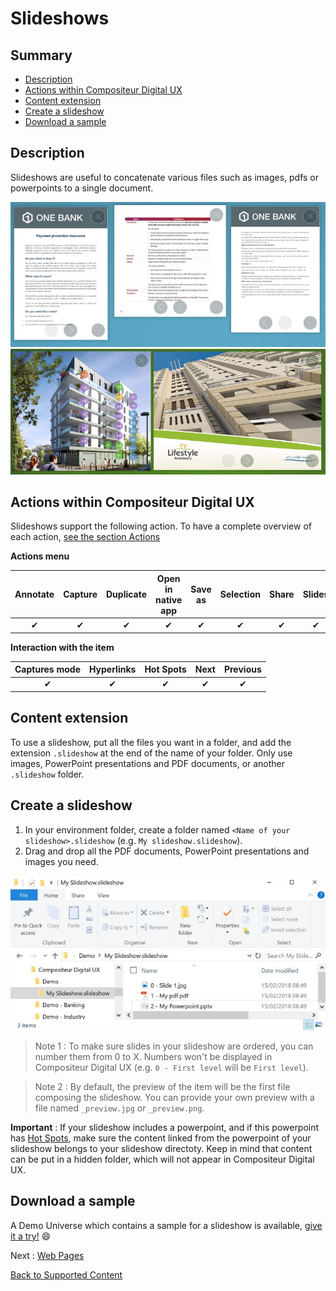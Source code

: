 # Slideshows

## Summary
* [Description](#description)
* [Actions within Compositeur Digital UX](#actions-within-compositeur-digital-ux)
* [Content extension](#content-extension)
* [Create a slideshow](#create-a-slideshow)
* [Download a sample](#download-a-sample)

## Description

Slideshows are useful to concatenate various files such as images, pdfs or powerpoints to a single document.

![Slideshows](../../img/content_pdf.JPG) ![Slideshows](../../img/content_powerpoint.JPG)

## Actions within Compositeur Digital UX

Slideshows support the following action. To have a complete overview of each action, [see the section Actions](actions.md)

**Actions menu**

| Annotate | Capture  | Duplicate | Open in native app | Save as  | Selection | Share    | Slides   |
|:--------:|:--------:|:---------:|:------------------:|:--------:|:---------:|:--------:|:--------:|
| &#x2714; | &#x2714; | &#x2714;  | &#x2714;           | &#x2714; | &#x2714;  | &#x2714; | &#x2714; | 

**Interaction with the item**

| Captures mode | Hyperlinks | Hot Spots | Next     | Previous | 
|:-------------:|:----------:|:---------:|:--------:|:--------:|
| &#x2714;      | &#x2714;   | &#x2714;  | &#x2714; | &#x2714; |

## Content extension 

To use a slideshow, put all the files you want in a folder, and add the extension `.slideshow` at the end of the name of your folder.
Only use images, PowerPoint presentations and PDF documents, or another `.slideshow` folder.

## Create a slideshow

1. In your environment folder, create a folder named `<Name of your slideshow>.slideshow` (e.g. `My slideshow.slideshow`).
2. Drag and drop all the PDF documents,  PowerPoint presentations and images you need.

![Slideshow folder](../../img/content_slideshow_folder.JPG)

> Note 1 : To make sure slides in your slideshow are ordered, you can number them from 0 to X. Numbers won't be displayed in Compositeur Digital UX (e.g. `0 - First level` will be `First level`).

> Note 2 : By default, the preview of the item will be the first file composing the slideshow. You can provide your own preview with a file named `_preview.jpg` or `_preview.png`.

**Important** : If your slideshow includes a powerpoint, and if this powerpoint has [Hot Spots](powerpoint.md#hot-spots), make sure the content linked from the powerpoint of your slideshow belongs to your slideshow directoty. Keep in mind that content can be put in a hidden folder, which will not appear in Compositeur Digital UX.

## Download a sample

A Demo Universe which contains a sample for a slideshow is available, [give it a try!](../Demo-Universe.zip) &#x1f604;


Next : [Web Pages](web_page.md)

[Back to Supported Content](index.md)
